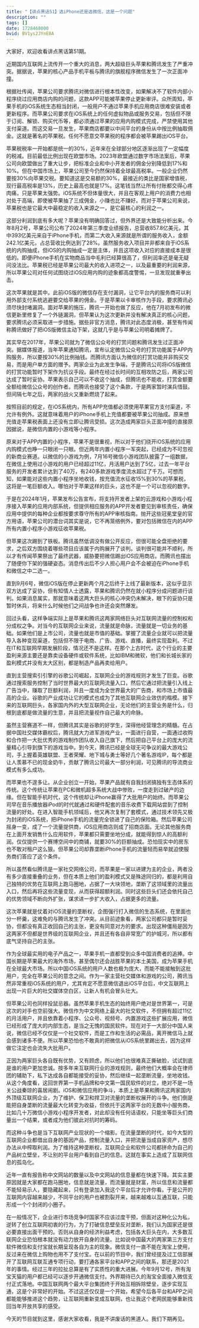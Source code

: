 ```yaml
---
title: "【讲点黑话51】选iPhone还是选微信，这是一个问题"
description: ""
tags: []
date: 1728468000
bvid: BV1ys2JYnE8A
---
```


大家好，欢迎收看讲点黑话第51期。

近期国内互联网上流传开一个重大的消息，两大超级巨头苹果和腾讯发生了严重冲突。据据说，苹果的核心产品手机平板与腾讯的旗舰程序微信发生了一次正面冲撞。

根据社传闻，苹果公司要求腾讯对微信进行根本性改变，如果解决不了软件内部小程序绕过应用商店内购的问题，这款APP可能被苹果停止更新审评。众所周知，苹果手机的iOS系统生态相当封闭，一般用户不通过苹果手机应用商店很难安装或者更新程序。而苹果公司要求在iOS系统上的任何虚拟物品或服务交易，包括但不限于订阅、解锁、购买代币等，都必须通过苹果的应用内购模式完成，严禁使用其他支付渠道。而这交易一旦发生，苹果商店都要以中间平台的身份从中按比例抽取佣金。这就是著名的苹果税。任何不愿意交苹果税的程序都会被苹果踢出iOS平台。

苹果税税率一开始都是统一的30%，近年来在全球部分地区逐渐出现了一定幅度的税减。目前最低比例出现在欧盟市场。2023年欧盟通过数字市场法案后，苹果公司向欧盟做出了重大让步，把标准企业和中小开发者的佣金分别降低到17%和10%。但在中国市场上，苹果公司至今仍然保持着全球最高税率。一般企业仍然要按30%向苹果交税。要知道这是交易额的30%，最接近的类比是国家增值税，现行最高税率是13%，历史上最高也就是17%。这笔钱当然让所有付账都交得心疼肉痛，只是苹果太强势。iOS系统不但体量很大，并且在客观上用户的消费力也相对处于高端，即使被苹果抽了三成佣金，小赚也比不赚好。而对于苹果公司来说，苹果税也是它最大中最稳定的收入来源之一，是它最核心的利润之一。

这部分利润到底有多大呢？苹果没有明确回答过，但外界还是大致能分析出来。今年8月2号，苹果公司公布了2024年第三季度业绩报告，总营收857.8亿美元，其中393亿美元来自于iPhone手机，而第二大收入来源就是所谓的服务收入，金额242.1亿美元，占总营收比例达到了28%。虽然服务收入项目并非都来自于iOS系统的内购抽成，但iOS的内购抽成一定是主体，并且这项收入对应的直接成本是很低的。即便iPhone手机在实物商品当中毛利已经算很高了，但利润率还是毫无疑问没法比。苹果税已经是苹果公司最大的收入进项之一，以及最重要的利润来源，所以苹果公司对任何试图绕过iOS应用内购的迹象都高度警惕，一旦发现就重拳出击。



这次苹果就是其中。此前iOS版的微信存在支付漏洞，让它平台内的服务商可以利用外部支付系统逃避要交给苹果的佣金。于是苹果以卡审核作为手段，要求腾讯必须尽快封堵漏洞。面对苹果的施压，腾讯一开始也做了反应，他在7月初发布的微信更新里修复了一个外链漏洞，但苹果认为这次更新并没有解决真正的核心问题，要求腾讯必须采取进一步措施。据些非官方消息，腾讯对此态度消极，甚至有传闻称腾讯做好了把iOS版微信主动下架，这就几乎是与苹果公司明着摊牌了。



其实早在2017年，苹果公司就为了微信公众号的打赏问题和腾讯发生过正面冲突。据媒体报道，当年苹果通知腾讯，宣布认定微信公众号的打赏功能属于APP内购服务，所以要按30%的比例抽钱。而腾讯方面认为微信的打赏功能并非购买交易，而是用户单方面的赠予。两家企业为此发生争端，于是腾讯公司将iOS版微信的打赏功能暂时下架作为抗议手段。最终在经过长时间的互相攻防之后，两家公司达成了暂时妥协。苹果表示自己可以不收这个抽成，但腾讯也不能收，打赏金额要全额给微信公众号的创作者。而腾讯也接受了这个条款，于是两家暂时演兵惜鼓。但间隔七年之后，两家的战火又重新燃烧了起来。



按照目前的规定，在iOS系统内，所有APP充值都必须使用苹果官方支付渠道，不允许有例外。这就意味着用户的iPhone手机上充值都要被苹果公司抽成。原来想充值走苹果税表面上还没有立即让腾讯受损。这次造成两家巨头正面冲撞的直接原因据说，是微信内置的小游戏等小程序。

原来对于APP内置的小程序，苹果不是很重视，所以对于他们绕开iOS系统的应用内购模式也睁一只眼闭一只眼。但近两年内置小程序一军突起，已经成为不可忽视的新商业赛道。以微信的小游戏为例，7月16号微信小游戏团队披露了一组数据，在微信上使用过小游戏的用户已经超过11亿，月活用户达到了5亿，过去一年平台服务的开发者累计达到了40万，有240多款游戏季度流水超过了千万。可想而知，如果能对这些内置小程序坐地收钱，按充值流水征收15%到30%的苹果税，这将是一笔巨额收入。哪怕对于苹果这样的巨头，这也不是一个可以忽视的数字。

于是在2024年1月，苹果发布公告宣布，将支持开发者上架的云游戏和小游戏小程序接入苹果的应用内部系统，但提供相应服务的APP开发者要见到审核责任，确保应用中提供的每种企业都按要求尊守所有的APP审核指南。抛开这些冠冕堂皇的官方用语，苹果公司的潜台词其实是说，它不再笼络例外，要对包括微信在内的APP所有内置小程序小游戏征收苹果税。

但苹果这次踢到了铁板。腾讯虽然低调没有做公开反应，但很可能全盘拒绝的要求，之后双方围绕着哪些项目应该属于内购展开了谈判。谈判很可能并不顺利，所以才有传闻苹果祭出了最终武器，威胁要把微信踢出iOS应用商店。而腾讯也摆出了随便你下架的强硬姿态。消息传出后不少人担心用户会不会被迫在iPhone手机和微信之中二选一。

直到9月6号，微信iOS版在停止更新两个月之后终于上线了最新版本，这似乎显示双方达成了妥协，但有知情人士透露，苹果和腾讯仍然在就小程序分成问题进行谈判。如果消息属实，那就意味着这两大巨头的核心冲突仍未解决，眼下的妥协只是暂时休兵，将来什么时候他们之间战争也许还会突然爆发。

回过头看，这样争端实际上是苹果和腾讯这两家网络巨头对互联网流量的控制权和分成权之争。对当今的互联网企业来说，流量就是命脉，流量就是一切业务的基础。如果他们是上市公司，流量也就是市值的基础。掌握了流量企业就可以把流量导入各种变现渠道，包括但不限于电商、广告、游戏、直播，最终实现盈利。不过在IT和互联网早期发展阶段，情况还不是这样。在那个上古时代，这个行业的主要盈利来源主要还是靠卖设备硬件或软件系统，比如IBM和微软，他们和长城长家的盈利模式并没有太大区别，都是制造产品再卖给用户。

直到主营搜索引引擎的谷歌公司崛起，互联网企业的游戏规则才发生了巨变。谷歌通过搜索服务控制了当时世界最大的互联网流量入口，然后它通过把流量引入线上广告当中，赚取了巨额利润，并且一度成为全世界最大的广告商，和市场上市值最高的企业。谷歌的产业成功让它的模式也成为了其他互联网企业效仿的楷模。接下来的互联网巨头，各家国内外的大型互联网企业，无论他们的主营业务是什么，归根到底都是做流量的生意，并且把流量视作自己最大的命脉。

虽然主营赛道不一样，但腾讯其实是谷歌的好学生，深得他经营理念的精髓。在占据中国社交媒体霸权后，腾讯就大力进军游戏产业，一面进行自营，一面通过收购和合作把一大批优秀的游戏制作团队收入自己旗下，然后把自己平台上的庞大的流量精心引导到旗下的游戏当中。到今天，腾讯已经是全球无可争议的最大游戏公司，手上握着英雄联盟、王者荣耀、地下城与勇士等好几个著名游戏IP，每个都是让人羡慕不已的现金奶牛，贡献了腾讯公司最大一部分利润，可见腾讯的导流商业模式有多么成功。

而苹果也不遑多让。从企业创立一开始，苹果产品就有自我封闭搞独有生态体系的传统。这个传统让苹果在PC和微机超多系统大战中惨败，一度走到过破产的边缘。但在智能手机时代，这个传统却让iPhone赢得了大批用户的始终。而苹果公司早在音乐播放器iPod的时代就通过和硬件配套的音乐收费下载网站尝到了控制流量的好处。在进入智能手机领域后，他又再次复制了套模式，通过技术领先又极为封闭的iOS系统，把iPhone手机的流量完全锁进了自己的保险箱。然后苹果公司摇身一变，成了一个流量提供商，iOS应用商店则成了招商店面。无论其他服务商在上面开发销售什么应用软件，苹果都只需要坐地分成，就能得到惊人的高额利润。仅仅提供一个赛博空间中的商铺，就要30%的巨额抽成。恐怕现实中的房东也不敢对租户这么狠。但苹果公司却靠垄断iPhone手机的流量轻而易举就迫使服务商们答应了这个条件。

所以虽然看似腾讯是一家社交网络公司，而苹果是一家以进建为主的企业，两者没有多少直接重叠的业务，但在本质上他们的盈利模式又是殊途同归的，都是利用自己独特的优势在互联网上跑马圈地，占据了一大块领地，垄断了这领域里的流量出入口，然后再将这些流量变现，从而获得超额利润。同时这些巨头们还会依托自己的优势领域不断向外扩张，谋求进一步扩大收入，占据更多的流量。

这次苹果就是仗着对iOS流量的垄断权，企图强行打入微信的生态系统，在里面也分一杯羹，这难免的与腾讯发生了冲突。从目前迹象看，两家公司都只是暂时妥协，但都没有真正收回自己的主张，更没有同意对方的要求。出现这种僵局是因为这两家不但都是世界级的互联网企业，并且还有各自非常宽广的护城河，所以都有底气坚持自己的主张。

作为全球最实用的电子产品之一，苹果手机一直都受到众多中国消费者的追捧。中国长期是苹果最大的海外市场，甚至偶尔还会战胜苹果的本土美国，成为苹果手机在全球最大市场。所以中国iOS系统的用户人数也极为庞大，而能不能接触到这批用户，完全在苹果公司的意念之间。作为一家主营社交媒体和游戏的公司，腾讯当然非常重视iOS系统的用户，尤其肯定不愿意微信退出iOS平台后，中文互联网上出现一片巨大的社交媒体空白区，让新人有机会冒头壮大。

但苹果公司也同样投鼠忌器。虽然苹果手机生态的始终用户绝对是世界第一，可是这次的对手也空前强大。微信作为中文网络上最大的社交软件，不但拥有超过11亿的月活用户，并且依靠着小程序、公众号、视频号、内置游戏这些扩展应用，微信已经形成了庞大的内部生态，是当之无愧的国民软件。现在对于一大部分中国人来说，微信已经不仅仅是一个社交软件，而是工作和生活的必需品，离开微信马上就会感到诸多不便。所以苹果恐怕也不敢真的把微信从iOS系统里踢出去，因为这样做它注定也会流失大批用户。

正因为两家巨头各自既有优势，又有顾虑，所以他们也很难真正撕破脸，试试到底是谁的用户更加忠诚。按多年来互联网行业的游戏规则，最终他们大概率会在律师团的辅助下，私下达成各自都能接受的妥协，然后继续一起垄断流量，坐地收钱。从这个角度看，这回世界第一手机品牌和中文第一国民软件的对立，绝对不是一场关公战秦琼的喜居闹剧。iOS和微信应用的争斗，本质上是苹果和腾讯这两家国内外顶级互联网企业，为了维护、保卫和捍卫对流量的垄断权展开的斗争。他们倒是能把自身垄断的流量最大化转变为收益，但依托于这两家平台的无数中小服务商，比如几十万微信小游戏小程序开发者，对此却没有任何话语权，只能坐等巨头们商量出一个结果，或者成为他们彼此对抗时的筹码。

而这种斗争也是当下互联网产业现状的一个缩影。在流量垄断的时代，如今大型的互联网企业都借出自身的基因产品，控制流量入口，并把流量当成自家资产，想尽办法从中榨取利润。为了维持这种垄断权，互联网企业和软件公司都拼命为自己的产品树立壁垒，不让别的平台用户看到自己的信息。这就在事实上造成了互联网信息的孤岛化。

近年一直有报告称中文网站的数量以及中文网站的信息量都在快速下降。其实主要原因就是大家都在跑马圈地，信息就是流量，而流量就是财富，所以信息和流量都不能轻易示人，要隐藏起来，只有登录加入我这个平台后才允许你看。于是公开的互联网内容越来越少，不同平台的用户也被割裂开来，越来越难以互通互联，只能形成一个个封闭的小圈子。

在一般情况下，企业进行市场竞争时国家不应该过度干预，但面对这种化公为私，逆转了创立互联网初衷的行为，为了打破信息壁垒反对垄断，我们认为国家还是很必要直接出面干预的。否则从自身的经济利益考虑，包括各大巨头在内，大多数互联网企业恐怕根本就没有动力放开自身的流量。比如说中国最大的两家第三方支付软件微信和支付宝就长期呈现各自为主的现象。微信支付一直不能在淘宝上使用，反过来在微信上购物也用不了支付宝。在以前的节目中，我们曾经提及过工信部展开了互联网互联互通专项行动，要打通各家平台和APP之间的联系，那还是2021年的事情。经过三年的拉扯总算是有了实质性的重大进展。今年9月12号，所有淘宝天猫的用户都已经可以逐步开通微信支付。外界期待已久的淘宝全面接入微信支付正式落地。中国互联网两个最大平台集团终于开始互相拆除壁垒，逐步实现互通，这是个非常好的开始。不过这还仅仅是一个开始，希望今后各平台和APP之间都能能够推进这个趋势，让互联网重新变成互联网，也让我这个老网民能够重新找回当年开放共享的感受。

今天的节目就到这里，感谢大家收看，我是不讲废话的黑道人。我们下期再见。
